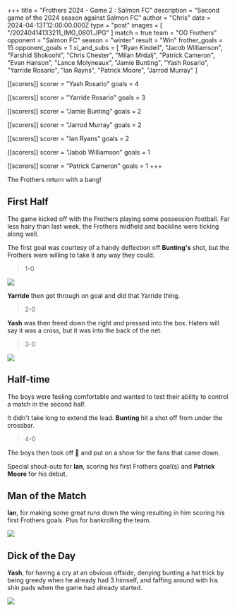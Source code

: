 +++
title = "Frothers 2024 - Game 2 : Salmon FC"
description = "Second game of the 2024 season against Salmon FC"
author = "Chris"
date = 2024-04-13T12:00:00.000Z
type = "post"
images = [ "/20240414133211_IMG_0801.JPG" ]
match = true
team = "OG Frothers"
opponent = "Salmon FC"
season = "winter"
result = "Win"
frother_goals = 15
opponent_goals = 1
xi_and_subs = [
  "Ryan Kindell",
  "Jacob Williamson",
  "Farshid Shokoohi",
  "Chris Chester",
  "Milan Mrdalj",
  "Patrick Cameron",
  "Evan Hanson",
  "Lance Molyneaux",
  "Jamie Bunting",
  "Yash Rosario",
  "Yarride Rosario",
  "Ian Rayns",
  "Patrick Moore",
  "Jarrod Murray"
]

[[scorers]]
scorer = "Yash Rosario"
goals = 4

[[scorers]]
scorer = "Yarride Rosario"
goals = 3

[[scorers]]
scorer = "Jamie Bunting"
goals = 2

[[scorers]]
scorer = "Jarrod Murray"
goals = 2

[[scorers]]
scorer = "Ian Ryans"
goals = 2

[[scorers]]
scorer = "Jabob Williamson"
goals = 1

[[scorers]]
scorer = "Patrick Cameron"
goals = 1
+++

The Frothers return with a bang!

## First Half

The game kicked off with the Frothers playing some possession football. Far less hairy than last week, the Frothers midfield and backline were ticking along well.

The first goal was courtesy of a handy deflection off **Bunting's** shot, but the Frothers were willing to take it any way they could.

> 1-0

![](/20240414133211_IMG_0801.JPG)

**Yarride** then got through on goal and did that Yarride thing.

> 2-0

**Yash** was then freed down the right and pressed into the box. Haters will say it was a cross, but it was into the back of the net.

> 3-0

![](/20240414132817_IMG_0798.JPG)

## Half-time

The boys were feeling comfortable and wanted to test their ability to control a match in the second half.

It didn't take long to extend the lead. **Bunting** hit a shot off from under the crossbar.

> 4-0

The boys then took off 🚀 and put on a show for the fans that came down.

Special shout-outs for **Ian**, scoring his first Frothers goal(s) and **Patrick Moore** for his debut.

## Man of the Match

**Ian**, for making some great runs down the wing resulting in him scoring his first Frothers goals. Plus for bankrolling the team.

![](/437876512_1086899485941238_3791632469434740970_n.jpg)

## Dick of the Day

**Yash**, for  having a cry at an obvious offside, denying bunting a hat trick by being greedy when he already had 3 himself, and faffing around with his shin pads when the game had already started.

![](/20240414140851_IMG_0807.JPG)

